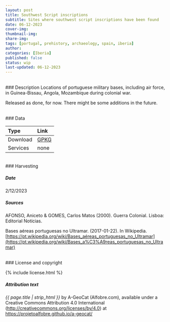 ```yaml
---
layout: post
title: Southwest Script inscriptions
subtitle: Sites where southwest script inscriptions have been found
date: 06-12-2023
cover-img: 
thumbnail-img: 
share-img:
tags: [portugal, prehistory, archaeology, spain, iberia]
author: 
categories: [Iberia]
published: false
status: wip
last-updated: 06-12-2023
---
```



<br/>
### Description
Locations of portuguese military bases, including air force, in Guinea-Bissau, Angola, Mozambique during colonial war. 

Released as done, for now. There might be some additions in the future.


<br/>
### Data

| Type | Link |
| :------ |:--- |
| Download | <a href="https://projetoalfobre.github.io/alfobre-gis-repository/Iberian_Peninsula/prehistory/escrita_sudoeste/escrita_sudoeste.gpkg" class="btn btn-primary tag-btn">GPKG</a> |
| Services | none |

 


<br/>
### Harvesting

##### Date
2/12/2023

##### Sources
AFONSO, Aniceto & GOMES, Carlos Matos (2000). Guerra Colonial. Lisboa: Editorial Notícias.

Bases aéreas portuguesas no Ultramar. (2017-01-22). In Wikipedia. [https://pt.wikipedia.org/wiki/Bases_aéreas_portuguesas_no_Ultramar](https://pt.wikipedia.org/wiki/Bases_a%C3%A9reas_portuguesas_no_Ultramar)


<br/>
### License and copyright

{% include license.html %}

##### Attribution text
*{{ page.title | strip_html }}* by A-GeoCat (Alfobre.com), available under a Creative Commons Attribution 4.0 International (http://creativecommons.org/licenses/by/4.0) at https://projetoalfobre.github.io/a-geocat/
